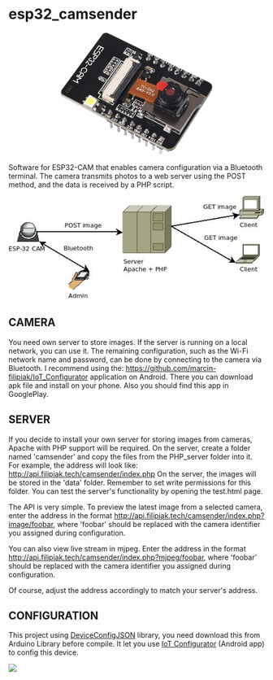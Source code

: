 # esp32_camsender

<p align="center">
  <img src="https://raw.githubusercontent.com/marcin-filipiak/esp32_camsender/main/doc/esp32.jpg" width="300px">
</p>

Software for ESP32-CAM that enables camera configuration via a Bluetooth terminal. The camera transmits photos to a web server using the POST method, and the data is received by a PHP script.

<p align="center">
  <img src="https://raw.githubusercontent.com/marcin-filipiak/esp32_camsender/main/doc/data_flow.jpg">
</p>

## CAMERA 

You need own server to store images.
If the server is running on a local network, you can use it.
The remaining configuration, such as the Wi-Fi network name and password, can be done by connecting to the camera via Bluetooth. 
I recommend using the: https://github.com/marcin-filipiak/IoT_Configurator application on Android.
There you can download apk file and install on your phone. Also you should find this app in GooglePlay. 

## SERVER

If you decide to install your own server for storing images from cameras, Apache with PHP support will be required. On the server, create a folder named 'camsender' and copy the files from the PHP_server folder into it. For example, the address will look like: 
http://api.filipiak.tech/camsender/index.php
On the server, the images will be stored in the 'data' folder. Remember to set write permissions for this folder. 
You can test the server's functionality by opening the test.html page.

The API is very simple. To preview the latest image from a selected camera, enter the address in the format http://api.filipiak.tech/camsender/index.php?image/foobar, where 'foobar' should be replaced with the camera identifier you assigned during configuration. 

You can also view live stream in mjpeg. Enter the address in the format http://api.filipiak.tech/camsender/index.php?mjpeg/foobar, where 'foobar' should be replaced with the camera identifier you assigned during configuration. 

Of course, adjust the address accordingly to match your server's address.

## CONFIGURATION

This project using <a href="https://github.com/marcin-filipiak/DeviceConfigJSON" target="_blank">DeviceConfigJSON</a> library,
you need download this from Arduino Library before compile.
It let you use <a href="https://github.com/marcin-filipiak/IoT_Configurator">IoT Configurator</a> (Android app) to config this device.


<a href="https://play.google.com/store/apps/details?id=com.iot_config&pcampaignid=web_share" target="_blank"><img src="https://upload.wikimedia.org/wikipedia/commons/7/78/Google_Play_Store_badge_EN.svg"></a>
